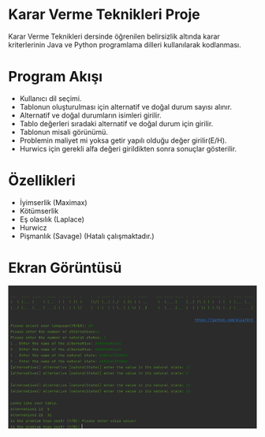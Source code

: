 # Karar Verme Teknikleri Proje
Karar Verme Teknikleri dersinde öğrenilen belirsizlik altında karar kriterlerinin Java ve Python programlama dilleri kullanılarak kodlanması.
<br/>

# Program Akışı

-	Kullanıcı dil seçimi.
-	Tablonun oluşturulması için alternatif ve doğal durum sayısı alınır.
-	Alternatif ve doğal durumların isimleri girilir.
-	Tablo değerleri sıradaki alternatif ve doğal durum için girilir.
-	Tablonun misali görünümü.
-	Problemin maliyet mi yoksa getir yapılı olduğu değer girilir(E/H).
-	Hurwics için gerekli alfa değeri girildikten sonra sonuçlar gösterilir.

# Özellikleri

- İyimserlik (Maximax)
- Kötümserlik
- Eş olasılık (Laplace)
- Hurwicz
- Pişmanlık (Savage) (Hatalı çalışmaktadır.)

# Ekran Görüntüsü

![1](/screenshots/enterValues.png)
